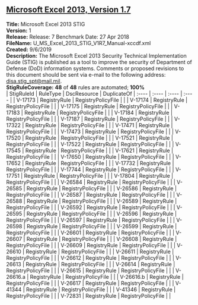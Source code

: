 ## [Microsoft Excel 2013, Version 1.7](.\StigDetail\Office-Excel2013-1.7.md)

**Title:** Microsoft Excel 2013 STIG  
**Version:** 1  
**Release:** Release: 7 Benchmark Date: 27 Apr 2018  
**FileName:** U_MS_Excel_2013_STIG_V1R7_Manual-xccdf.xml  
**Created:** 9/6/2019  
**Description:** The Microsoft Excel 2013 Security Technical Implementation Guide (STIG) is published as a tool to improve the security of Department of Defense (DoD) information systems. Comments or proposed revisions to this document should be sent via e-mail to the following address: disa.stig_spt@mail.mil.  
**StigRuleCoverage:** **48** of **48** rules are automated; **100%**  
| StigRuleId | RuleType | DscResource | DuplicateOf
| :---- | :---- | :---- | :---- |
| V-17173 | RegistryRule | RegistryPolicyFile |  |
| V-17174 | RegistryRule | RegistryPolicyFile |  |
| V-17175 | RegistryRule | RegistryPolicyFile |  |
| V-17183 | RegistryRule | RegistryPolicyFile |  |
| V-17184 | RegistryRule | RegistryPolicyFile |  |
| V-17187 | RegistryRule | RegistryPolicyFile |  |
| V-17322 | RegistryRule | RegistryPolicyFile |  |
| V-17471 | RegistryRule | RegistryPolicyFile |  |
| V-17473 | RegistryRule | RegistryPolicyFile |  |
| V-17520 | RegistryRule | RegistryPolicyFile |  |
| V-17521 | RegistryRule | RegistryPolicyFile |  |
| V-17522 | RegistryRule | RegistryPolicyFile |  |
| V-17545 | RegistryRule | RegistryPolicyFile |  |
| V-17621 | RegistryRule | RegistryPolicyFile |  |
| V-17650 | RegistryRule | RegistryPolicyFile |  |
| V-17652 | RegistryRule | RegistryPolicyFile |  |
| V-17732 | RegistryRule | RegistryPolicyFile |  |
| V-17744 | RegistryRule | RegistryPolicyFile |  |
| V-17751 | RegistryRule | RegistryPolicyFile |  |
| V-17804 | RegistryRule | RegistryPolicyFile |  |
| V-26584 | RegistryRule | RegistryPolicyFile |  |
| V-26585 | RegistryRule | RegistryPolicyFile |  |
| V-26586 | RegistryRule | RegistryPolicyFile |  |
| V-26587 | RegistryRule | RegistryPolicyFile |  |
| V-26588 | RegistryRule | RegistryPolicyFile |  |
| V-26589 | RegistryRule | RegistryPolicyFile |  |
| V-26592 | RegistryRule | RegistryPolicyFile |  |
| V-26595 | RegistryRule | RegistryPolicyFile |  |
| V-26596 | RegistryRule | RegistryPolicyFile |  |
| V-26597 | RegistryRule | RegistryPolicyFile |  |
| V-26598 | RegistryRule | RegistryPolicyFile |  |
| V-26599 | RegistryRule | RegistryPolicyFile |  |
| V-26601 | RegistryRule | RegistryPolicyFile |  |
| V-26607 | RegistryRule | RegistryPolicyFile |  |
| V-26608 | RegistryRule | RegistryPolicyFile |  |
| V-26609 | RegistryRule | RegistryPolicyFile |  |
| V-26610 | RegistryRule | RegistryPolicyFile |  |
| V-26611 | RegistryRule | RegistryPolicyFile |  |
| V-26612 | RegistryRule | RegistryPolicyFile |  |
| V-26613 | RegistryRule | RegistryPolicyFile |  |
| V-26614 | RegistryRule | RegistryPolicyFile |  |
| V-26615 | RegistryRule | RegistryPolicyFile |  |
| V-26616.a | RegistryRule | RegistryPolicyFile |  |
| V-26616.b | RegistryRule | RegistryPolicyFile |  |
| V-26617 | RegistryRule | RegistryPolicyFile |  |
| V-41344 | RegistryRule | RegistryPolicyFile |  |
| V-41346 | RegistryRule | RegistryPolicyFile |  |
| V-72831 | RegistryRule | RegistryPolicyFile |  |
